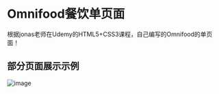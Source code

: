 # Omnifood餐饮单页面
根据jonas老师在Udemy的HTML5+CSS3课程，自己编写的Omnifood的单页面！

## 部分页面展示示例
![image](https://github.com/Sunbzhu/Omnifood/assets/136287587/36c834e2-0976-4dd5-8c62-05461dd8e04c)


